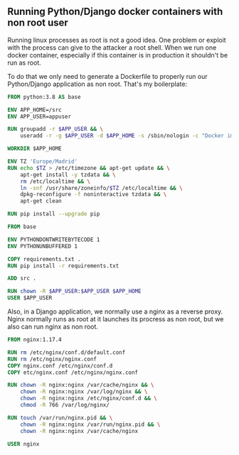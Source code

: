 ## Running Python/Django docker containers with non root user

Running linux processes as root is not a good idea. One problem or exploit with the process can give to the attacker a root shell. When we run one docker container, especially if this container is in production it shouldn't be run as root.

To do that we only need to generate a Dockerfile to properly run our Python/Django application as non root. That's my boilerplate:

```dockerfile
FROM python:3.8 AS base

ENV APP_HOME=/src
ENV APP_USER=appuser

RUN groupadd -r $APP_USER && \
    useradd -r -g $APP_USER -d $APP_HOME -s /sbin/nologin -c "Docker image user" $APP_USER

WORKDIR $APP_HOME

ENV TZ 'Europe/Madrid'
RUN echo $TZ > /etc/timezone && apt-get update && \
    apt-get install -y tzdata && \
    rm /etc/localtime && \
    ln -snf /usr/share/zoneinfo/$TZ /etc/localtime && \
    dpkg-reconfigure -f noninteractive tzdata && \
    apt-get clean

RUN pip install --upgrade pip

FROM base

ENV PYTHONDONTWRITEBYTECODE 1
ENV PYTHONUNBUFFERED 1

COPY requirements.txt .
RUN pip install -r requirements.txt

ADD src .

RUN chown -R $APP_USER:$APP_USER $APP_HOME
USER $APP_USER
```

Also, in a Django application, we normally use a nginx as a reverse proxy. Nginx normally runs as root at it launches its procress as non root, but we also can run nginx as non root.

```dockerfile
FROM nginx:1.17.4

RUN rm /etc/nginx/conf.d/default.conf
RUN rm /etc/nginx/nginx.conf
COPY nginx.conf /etc/nginx/conf.d
COPY etc/nginx.conf /etc/nginx/nginx.conf

RUN chown -R nginx:nginx /var/cache/nginx && \
    chown -R nginx:nginx /var/log/nginx && \
    chown -R nginx:nginx /etc/nginx/conf.d && \
    chmod -R 766 /var/log/nginx/

RUN touch /var/run/nginx.pid && \
    chown -R nginx:nginx /var/run/nginx.pid && \
    chown -R nginx:nginx /var/cache/nginx

USER nginx
```

